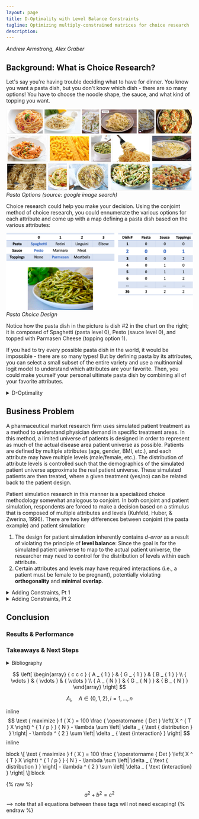 ```yaml
---
layout: page
title: D-Optimality with Level Balance Constraints
tagline: Optimizing multiply-constrained matrices for choice research
description:
---
```

*Andrew Armstrong, Alex Graber*

## Background: What is Choice Research?

Let's say you're having trouble deciding what to have for dinner.  You know you want a pasta dish, but you don't know which dish - there are so many options!  You have to choose the noodle shape, the sauce, and what kind of topping you want.  


![Pasta](/assets/Picture1.png)  
*Pasta Options (source: google image search)*  


Choice research could help you make your decision.  Using the conjoint method of choice research, you could ennumerate the various options for each attribute and come up with a map defining a pasta dish based on the various attributes:


![Pasta Design](/assets/Picture2.png)  
*Pasta Choice Design*  


Notice how the pasta dish in the picture is dish #2 in the chart on the right; it is composed of Spaghetti (pasta level 0), Pesto (sauce level 0), and topped with Parmasen Cheese (topping option 1).  


If you had to try every possible pasta dish in the world, it would be impossible - there are so many types!  But by defining pasta by its attributes, you can select a small subset of the entire variety and use a multinomial logit model to understand which attributes are your favorite.  Then, you could make yourself your personal ultimate pasta dish by combining all of your favorite attributes.  




<details><summary>D-Optimality</summary>
  <div markdown = "1">

## D-Optimality
The pasta story is a simplistic example of choice research, but it should give you the intuition for why choice research is important, and how you can use a smaller portion of all possible options to associate value or importance with attribute levels.  This raises a key question: *How can you identify the best subset to use that maximizes the information gained from the research?*

It is clear that when the number of attributes and levels grow beyond a small set, presenting the full design (full factorial) becomes a challenge due to both the number of combinations required and the amount of burden placed on the respondent.  Fractional factorial designs, then, seek to allow the research to eke as much data out of the analysis as possible but use a much more limited subset of stimuli – but how do we know what the best (i.e., most efficient) fractional factorial design is?


Much research has been done on the topic of identifying efficient experimental designs (Hauser & Rao, 2002).  The current standard used to identify ‘efficient design’ is D-error – the geometric mean of the eigenvalues of the covariance matrix (D-efficiency is the inverse of D-error) (Kuhfeld, Huber, & Zwerina, 1996). Thus, the goal of an efficient design is to minimize D-error (therefore maximizing D-efficiency).  


D-efficient designs satisfy four principles (Kuhfeld, Huber, & Zwerina, 1996):
* **Orthogonality** is satisfied when the levels of each attribute vary independently of one another.  
* **Level balance** is satisfied when the levels of each attribute appear with equal frequency. 
* **Minimal overlap** is satisfied when the alternatives within each choice set have nonoverlapping attribute levels.  
* **Utility balance** is satisfied when the utilities of alternatives within choice sets are the same.


The standard method to identify an efficient design is to use one of any variant of the **Fedorov Algorithm** which, given a starting design, recursively makes exchange(s) that reduce D-error until some convergence criteria is met.  This method is susceptible to local minima; it may be necessary to run multiple iterations of the Fedorov Algorithm with different random starting designs to find the most efficient design (Kuhfeld, Huber, & Zwerina, 1996).

  </div>
</details>




## Business Problem

A pharmaceutical market research firm uses simulated patient treatment as a method to understand physician demand in specific treatment areas.  In this method, a limited universe of patients is designed in order to represent as much of the actual disease area patient universe as possible.  Patients are defined by multiple attributes (age, gender, BMI, etc.), and each attribute may have multiple levels (male/female, etc.).  The distribution of attribute levels is controlled such that the demographics of the simulated patient universe approximate the real patient universe.  These simulated patients are then treated, where a given treatment (yes/no) can be related back to the patient design.


Patient simulation research in this manner is a specialized choice methodology somewhat analogous to conjoint.  In both conjoint and patient simulation, respondents are forced to make a decision based on a stimulus that is composed of multiple attributes and levels (Kuhfeld, Huber, & Zwerina, 1996).  There are two key differences between conjoint (the pasta example) and patient simulation:
1. The design for patient simulation inherently contains *d-error* as a result of violating the principle of **level balance**:  Since the goal is for the simulated patient universe to map to the actual patient universe, the researcher may need to control for the distribution of levels within each attribute.  
2. Certain attributes and levels may have required interactions (i.e., a patient must be female to be pregnant), potentially violating **orthogonality** and **minimal overlap**.  




<details><summary>Adding Constraints, Pt 1</summary>
  <div markdown = "1">
    
## Adding Constraints, Pt 1
### Toy Problem 

As a toy problem, let us consider a patient universe in which patients are defined by:
![Picture 3](/assets/Picture3.png)


Expanding out all possibilities into the entire candidate set, this would be 3\*3\*2\*3 = 54 unique patient profiles.  Given respondent time is expensive, and high respondent burden decreases quality of results, we seek to reduce time-in-survey by creating a fractional-factorial design of 8 unique patient profiles.  As we want to extract as much data from the exercise as possible, the 8-profile fractional-factorial design must be as efficient as possible.


Practically speaking, the number of attributes is limited to no more than 25, each with at most 5 levels due to the complexity of the simulation, limited respondent pool, and limited number of experiments possible per respondent.  Thus, at most, the candidate set contains $$ 5 ^ { 25 } $$ (approx. $$ 3 \times 10 ^ { 17 } $$) possibilities – and will generally be significantly smaller as not all 25 attributes are used and most contain fewer than 5 levels.  However, the worst-case scenario requires approximately $$ 2 \times 10 ^ { 10 } $$ gigabytes to merely store the candidate set.  The combinatorics problem explains why stochastic search algorithms such as simulated annealing or genetic algorithms are frequently used instead of an exhaustive search against a complete candidate set.  


### Model Definition

Our goal is to maximize the weighted d-optimality of the design matrix, penalized for missing distributions and impossible variable interactions, and subject to the distributions of each attribute’s levels and interactions, where each attribute’s level is represented by a binary variable.

Objective Function (Wanida Limmun, 2012): 

$$ 
\text { maximize } f ( X ) = 100 \frac { \operatorname { Det } \left( X ^ { T } X \right) ^ { 1 / p } } { N } - \lambda \sum \left| \delta _ { \text { distribution } } \right| - \lambda ^ { 2 } \sum \left| \delta _ { \text {interaction} } \right|
$$ 

where $$ N $$ is the number of observations, $$ \delta $$ are vectors of relaxation variables, and $$ X $$ is the design matrix:

$$  
\left[ \begin{array} { c c c } { A _ { 1 } } & { G _ { 1 } } & { B _ { 1 } } \\ { \vdots } & { \vdots } & { \vdots } \\ { A _ { N } } & { G _ { N } } & { B _ { N } } \end{array} \right]
$$  

With decision variables $$ A, B, G $$ representing attributes:  

$$\qquad$$ Age:  $$ A _ { i } , \quad A \in \{ 0,1,2 \} , i = 1 , \ldots , n $$ *(i.e., the age group classification for each patient i)*
    
$$\qquad$$ Gender: $$ G _ { i } , \quad G \in \{ 0,1 \} , i = 1 , \ldots , n $$ *(i.e., the gender classification for each patient i)*
    
$$\qquad$$ BMI: $$ B _ { i } , \quad B \in \{ 0,1,2 \} , i = 1 , \ldots , n $$ *(i.e., the BMI classification for each patient i)*


For easier constraint formulation, we can use the Dantzig-Wolfe reformulation to rewrite our integer variables where the capital letter represents the binary variable series replacing an integer variable, and the lowercase letter represents the integer set of levels permissible for the given attribute:

$$  
\begin{array} { l l } { A _ { i } = \sum _ { 0 } ^ { z } z Z _ { z } , } & { \text { and } \sum _ { 0 _ { y } } ^ { z } Z _ { z } = 1 , \quad Z _ { z } \in \{ 0,1 \} , z \in \{ 0,1,2 \} } \\ { G _ { i } = \sum _ { 0 } ^ { y } y Y _ { y } , } & { \text { and } \sum _ { w ^ { 0 } } ^ { z } Y _ { y } = 1 , \quad Y _ { y } \in \{ 0,1 \} , y \in \{ 0,1 \} } \\ { B _ { i } = \sum _ { 0 } ^ { w } w W _ { w } , } & { \text { and } \sum _ { 0 } ^ { w ^ { 0 } } W _ { w } = 1 , \quad W _ { w } \in \{ 0,1 \} , w \in \{ 0,1,2 \} } \end{array}
$$  

Subject to:

$$\qquad$$ Age group proportions:

$$
\begin{array} { l } { \frac { \sum Z _ { 0 } } { N } = .25 + \delta _ { Z 0 } } \\ { \frac { \sum Z _ { 1 } } { N } = .5 + \delta _ { Z 1 } } \\ { \frac { \sum Z _ { 2 } } { N } = .25 + \delta _ { Z 1 } } \end{array}
$$

$$\qquad$$ Gender proportions:

$$
\begin{array} { l } { \frac { \sum Y _ { 0 } } { N } = .5 + \delta _ { Y 0 } } \\ { \frac { \sum Y _ { 1 } } { N } = .5 + \delta _ { Y 0 } } \end{array}
$$

$$\qquad$$ BMI proportions:

$$
\begin{array} { l } { \frac { \sum W _ { 0 } } { N } = .25 + \delta _ { W 0 } } \\ { \frac { \sum W _ { 1 } } { N } = .25 + \delta _ { W 1 } } \\ { \frac { \sum W _ { 2 } } { N } = .5 + \delta _ { W 2 } } \end{array}
$$

$$\qquad$$ Binary constraints: $$ W , Y , Z \in \{ 0,1 \} $$

$$\qquad$$ Interaction slacks: While not specified in the toy problem, it is entirely possible that we may have interactions specified in the design (i.e., men cannot be pregnant).  In these cases, the slacks are the count of the impossible interactions.  We will penalize these interaction slacks twice because they are more costly to the design than a missed distribution. 

### Constrained D-Optimality

For our discrete-choice design, the information matrix of an *n*-point design is 

$$
\mathrm { M } = X _ { n } ^ { T } X _ { n } 
$$

where $$ X $$ is an $$ n \times p $$ design matrix. Use 

$$ 
d \left( x _ { i } \right) = x _ { i } ^ { T } \left( \mathrm { X } _ { n } ^ { T } \mathrm { X } _ { n } \right) ^ { - 1 } x _ { i } 
$$ 

as variance estimator, where $$ \mathcal { X } _ { i } $$ represents a row. See (Labadi, 2015; Triefenback, 2008) for more details regarding optimality theory.  

To perform a sequential switch, a ‘delta function’ is defined that allows a less expensive update to the objective function value through the determinant of the information matrix as well as a variance estimator for the swap (Triefenback, 2008):

$$
\begin{array} { l } { \Delta \left( x _ { i } , x _ { j } \right) = d \left( x _ { j } \right) - \left[ d \left( x _ { i } \right) d \left( x _ { j } \right) - d \left( x _ { i } , x _ { j } \right) ^ { 2 } \right] - d \left( x _ { i } \right) } \\ { \operatorname { det } \left( X _ { n e w } ^ { T } X _ { n e w } \right) = \operatorname { det } \left( X _ { o l d } ^ { T } X _ { o l d } \right) * \left( 1 + \Delta \left( x _ { i } , x _ { j } \right) \right) } \end{array} \\ d \left( x _ { i } , x _ { j } \right) = x _ { i } ^ { T } \left( \mathrm { X } _ { n } ^ { T } \mathrm { X } _ { n } \right) ^ { - 1 } x _ { j } = x _ { j } ^ { T } \left( \mathrm { X } _ { n } ^ { T } \mathrm { X } _ { n } \right) ^ { - 1 } x _ { i }
$$  


In order to update our objective function at each iteration, we use the value $$ 1 + \Delta $$ as the ratio between the new and old objective function value. This allows us to pick out row swaps at each iteration that maximize the increase in the objective function. However, we must alter this ratio if we want to penalize the slacks on our proportions in our objective function, while picking out rows that both maximize the increase in the objective function minimize this penalty:

$$
\begin{array} { c } { \operatorname { det } \left( X _ { n e w } ^ { T } X _ { n e w } \right) - \lambda \sum \delta _ { n e w } = \operatorname { det } \left( X _ { o l d } ^ { T } X _ { o l d } \right) * \left( 1 + \Delta \left( x _ { i } , x _ { j } \right) \right) - \lambda \sum \delta _ { n e w } } \\ { p _ { n e w } = \lambda \sum \delta _ { n e w } , p _ { o l d } = \lambda \sum \delta _ { o l d } } \end{array} \\ \operatorname { det } \left( X _ { n e w } ^ { T } X _ { n e w } \right) - p _ { n e w } = \operatorname { det } \left( X _ { o l d } ^ { T } X _ { o l d } \right) * \left( 1 + \Delta \left( x _ { i } , x _ { j } \right) \right) - p _ { n e w } \\ \operatorname { det } \left( X _ { o l d } ^ { T } X _ { o l d } \right) - \lambda \sum \delta _ { o l d } = \operatorname { det } \left( X _ { o l d } ^ { T } X _ { o l d } \right) - p _ { o l d } \\ 
\frac { \operatorname { det } \left( X _ { n e w } ^ { T } X _ { n e w } \right) - p _ { n e w } } { \operatorname { det } \left( X _ { \text {old} } ^ { T } X _ { \text {old} } \right) - p _ { \text {old} } } = \frac { \operatorname { det } \left( X _ { \text {old} } ^ { T } X _ { o l d } \right) * \left( 1 + \Delta \left( x _ { i } , x _ { j } \right) \right) - p _ { \text {new} } } { \operatorname { det } \left( X _ { \text {old} } ^ { T } X _ { \text {old} } \right) - p _ { \text {old} } }
$$

Therefore, we can define a new update criterion:

$$
\begin{array} { c } { \Delta _ { p } \left( x _ { i } , x _ { j } \right) = \frac { \operatorname { det } \left( X _ { o l d } ^ { T } X _ { o l d } \right) * \left( 1 + \Delta \left( x _ { i } , x _ { j } \right) \right) - p _ { n e w } } { \operatorname { det } \left( X _ { o l d } ^ { T } X _ { o l d } \right) - p _ { o l d } } - 1 } \\ { \operatorname { det } \left( X _ { n e w } ^ { T } X _ { n e w } \right) - p _ { n e w } = \left( \operatorname { det } \left( X _ { o l d } ^ { T } X _ { o l d } \right) - p _ { o l d } \right) * \left( 1 + \Delta _ { p } \left( x _ { i } , x _ { j } \right) \right) } \end{array}
$$

This criterion allows us to figure out the row swap that maximizes our objective function, given that the slacks are penalized. It also allows us to terminate the algorithm as the improvement $$ \Delta _ { p } $$ converges to zero, i.e. the marginal improvement of another swap becomes trivial.

### Modified Fedorov Algorithm
We have implemented a modified Fedorov Algorithm (Labadi, 2015; Triefenback, 2008) that considers the slack of distribution constraints (step 4) when performing the iterative state search:
1. Calculate the candidate set, the set of all theoretically possible combinations.  Because of the possibility of explosive growth with combinatorics, this will not always be feasible.
2. Generate an initial n-point design (an arbitrary design with a nonsingular information matrix) that generally obeys distribution constraints
3. Compute $$ \mathbf { M } , \mathbf { M } ^ { \top } $$, and the determinant of $$ M $$
4. Perform an exhaustive search across the design matrix X and the entire candidate set, using the delta function and Δ_p(xi,xj) to identify the pair of points that maximally improve D-optimality, penalizing the slack from the distribution constraints. Perform the swap.
If efficiency metric is sufficiently close to optimal (or improvement from variance estimator is sufficiently small), stop.  If the iteration limit is reached, stop.
	Set i=i+1 and return to step 3

### Parallelized

#### MFA Results

### Genetic Algorithm

#### GA Results

  </div>
</details>

<details><summary>Adding Constraints, Pt 2</summary>
  <div markdown = "1">
    
## Adding Constraints, Pt 2
### Full Problem

### Model Definition
  </div>
</details>



    
## Conclusion
### Results & Performance

### Takeaways & Next Steps


<details><summary>Bibliography</summary>
  <div markdown = "1">
    
## Bibliography

1. Hauser, J., & Rao, V. (2002, September). Conjoint Analysis, Related Modeling, and Applications. In IN MARKET RESEARCH AND MODELING: PROGRESS AND PROSPECTS: A TRIBUTE. Kluwer Academic Publishers.
2.  Kuhfeld, W., Huber, J., & Zwerina, K. (1996, September). A General Method for Constructing Efficient Choice Designs. Retrieved October 2018, from https://faculty.fuqua.duke.edu/~jch8/bio/Papers/Zwerina%20Kuhfeld%20Huber.pdf
3. Labadi, L. A. (2015, February). Some Refinements on Fedorov’s Algorithms for Constructing D-optimal Designs. Brazilian Journal of Probability and Statistics, 29, 53-70.
4. Triefenback, F. (2008). Design of Experiments: The D-Optimal Approach and Its Implementation As a Computer Algorithm. Umeå University, Department of Computing Science.
5. Warren F. Kuhfeld. (2001, January). Multinomial Logit, Discrete Choice Modeling. Retrieved October 2018, from https://www.stat.auckland.ac.nz/~balemi/Choice.pdf

  </div>
</details>


$$
\left[ \begin{array} { c c c } { A _ { 1 } } & { G _ { 1 } } & { B _ { 1 } } \\ { \vdots } & { \vdots } & { \vdots } \\ { A _ { N } } & { G _ { N } } & { B _ { N } } \end{array} \right]
$$

$$ A _ { i } , \quad A \in \{ 0,1,2 \} , i = 1 , \ldots , n $$

inline 
$$ 
\text { maximize } f ( X ) = 100 \frac { \operatorname { Det } \left( X ^ { T } X \right) ^ { 1 / p } } { N } - \lambda \sum \left| \delta _ { \text { distribution } } \right| - \lambda ^ { 2 } \sum \left| \delta _ { \text {interaction} } \right|
$$ inline


block
\\[
\text { maximize } f ( X ) = 100 \frac { \operatorname { Det } \left( X ^ { T } X \right) ^ { 1 / p } } { N } - \lambda \sum \left| \delta _ { \text { distribution } } \right| - \lambda ^ { 2 } \sum \left| \delta _ { \text {interaction} } \right|
\\]
block


{% raw %}
$$a^2 + b^2 = c^2$$ --> note that all equations between these tags will not need escaping! 
{% endraw %}

